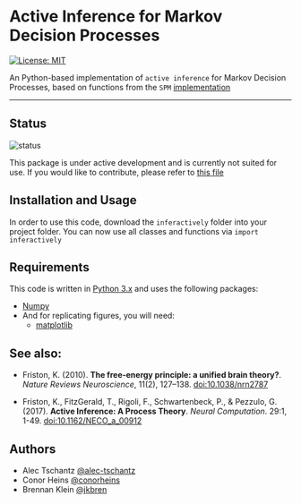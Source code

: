 # Active Inference for Markov Decision Processes 

[![License: MIT](https://img.shields.io/badge/License-MIT-yellow.svg)](https://opensource.org/licenses/MIT)

An Python-based implementation of `active inference` for Markov Decision Processes,
based on functions from the `SPM` [implementation](https://www.fil.ion.ucl.ac.uk/spm/doc/)

----

## Status

![status](https://img.shields.io/badge/status-development-orange)

This package is under active development and is currently not suited for use. If you would like to contribute, please refer to [this file](CONTRIBUTING.md)

## Installation and Usage

In order to use this code, download the `inferactively` folder into your project
folder. You can now use all classes and functions via `import inferactively`

## Requirements  <a name="requirements"/>

This code is written in [Python 3.x](https://www.python.org) and uses 
the following packages:

* [Numpy](http://numpy.scipy.org/)
* And for replicating figures, you will need:
    + [matplotlib](https://matplotlib.org)

## See also:

* Friston, K. (2010). **The free-energy principle: a unified brain theory?**.
*Nature Reviews Neuroscience*, 11(2), 127–138.
[doi:10.1038/nrn2787](https://doi.org/10.1038/nrn2787)

* Friston, K., FitzGerald, T., Rigoli, F., Schwartenbeck, P., & Pezzulo, G. (2017).
**Active Inference: A Process Theory**. *Neural Computation*. 29:1, 1-49.
[doi:10.1162/NECO_a_00912](https://doi.org/10.1162/NECO_a_00912)


## Authors

- Alec Tschantz [@alec-tschantz](https://github.com/alec-tschantz)
- Conor Heins [@conorheins](https://github.com/conorheins)
- Brennan Klein [@jkbren](https://github.com/jkbren)
